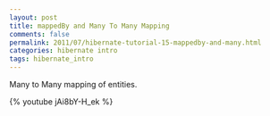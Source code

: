 ```yaml
---           
layout: post
title: mappedBy and Many To Many Mapping
comments: false
permalink: 2011/07/hibernate-tutorial-15-mappedby-and-many.html
categories: hibernate intro
tags: hibernate_intro
---
```


Many to Many mapping of entities.

{% youtube jAi8bY-H_ek %}